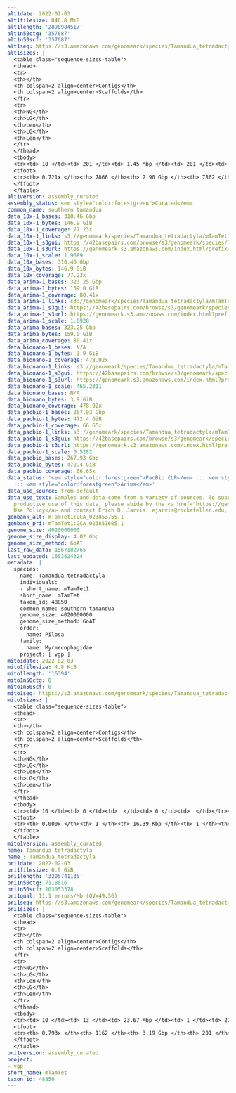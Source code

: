 ```yaml
---
alt1date: 2022-02-03
alt1filesize: 846.8 MiB
alt1length: '2898984517'
alt1n50ctg: '357687'
alt1n50scf: '357687'
alt1seq: https://s3.amazonaws.com/genomeark/species/Tamandua_tetradactyla/mTamTet1/assembly_curated/mTamTet1.alt.cur.20220203.fasta.gz
alt1sizes: |
  <table class="sequence-sizes-table">
  <thead>
  <tr>
  <th></th>
  <th colspan=2 align=center>Contigs</th>
  <th colspan=2 align=center>Scaffolds</th>
  </tr>
  <tr>
  <th>NG</th>
  <th>LG</th>
  <th>Len</th>
  <th>LG</th>
  <th>Len</th>
  </tr>
  </thead>
  <tbody>
  <tr><td> 10 </td><td> 201 </td><td> 1.45 Mbp </td><td> 201 </td><td> 1.45 Mbp </td></tr><tr><td> 20 </td><td> 547 </td><td> 0.95 Mbp </td><td> 547 </td><td> 0.95 Mbp </td></tr><tr><td> 30 </td><td> 1055 </td><td> 0.66 Mbp </td><td> 1055 </td><td> 0.66 Mbp </td></tr><tr><td> 40 </td><td> 1769 </td><td> 492.76 Kbp </td><td> 1769 </td><td> 492.76 Kbp </td></tr><tr style="background-color:#cccccc;"><td> 50 </td><td> 2722 </td><td> 357.69 Kbp </td><td> 2722 </td><td> 357.69 Kbp </td></tr><tr><td> 60 </td><td> 4086 </td><td> 239.49 Kbp </td><td> 4086 </td><td> 239.49 Kbp </td></tr><tr><td> 70 </td><td> 6507 </td><td> 100.53 Kbp </td><td> 6506 </td><td> 100.70 Kbp </td></tr><tr><td> 80 </td><td> 0 </td><td>  </td><td> 0 </td><td>  </td></tr><tr><td> 90 </td><td> 0 </td><td>  </td><td> 0 </td><td>  </td></tr><tr><td> 100 </td><td> 0 </td><td>  </td><td> 0 </td><td>  </td></tr></tbody>
  <tfoot>
  <tr><th> 0.721x </th><th> 7866 </th><th> 2.90 Gbp </th><th> 7862 </th><th> 2.90 Gbp </th></tr>
  </tfoot>
  </table>
alt1version: assembly_curated
assembly_status: <em style="color:forestgreen">Curated</em>
common_name: southern tamandua
data_10x-1_bases: 310.46 Gbp
data_10x-1_bytes: 146.9 GiB
data_10x-1_coverage: 77.23x
data_10x-1_links: s3://genomeark/species/Tamandua_tetradactyla/mTamTet1/genomic_data/10x/<br>
data_10x-1_s3gui: https://42basepairs.com/browse/s3/genomeark/species/Tamandua_tetradactyla/mTamTet1/genomic_data/10x/
data_10x-1_s3url: https://genomeark.s3.amazonaws.com/index.html?prefix=species/Tamandua_tetradactyla/mTamTet1/genomic_data/10x/
data_10x-1_scale: 1.9689
data_10x_bases: 310.46 Gbp
data_10x_bytes: 146.9 GiB
data_10x_coverage: 77.23x
data_arima-1_bases: 323.25 Gbp
data_arima-1_bytes: 159.0 GiB
data_arima-1_coverage: 80.41x
data_arima-1_links: s3://genomeark/species/Tamandua_tetradactyla/mTamTet1/genomic_data/arima/<br>
data_arima-1_s3gui: https://42basepairs.com/browse/s3/genomeark/species/Tamandua_tetradactyla/mTamTet1/genomic_data/arima/
data_arima-1_s3url: https://genomeark.s3.amazonaws.com/index.html?prefix=species/Tamandua_tetradactyla/mTamTet1/genomic_data/arima/
data_arima-1_scale: 1.8928
data_arima_bases: 323.25 Gbp
data_arima_bytes: 159.0 GiB
data_arima_coverage: 80.41x
data_bionano-1_bases: N/A
data_bionano-1_bytes: 3.9 GiB
data_bionano-1_coverage: 478.92x
data_bionano-1_links: s3://genomeark/species/Tamandua_tetradactyla/mTamTet1/genomic_data/bionano/<br>
data_bionano-1_s3gui: https://42basepairs.com/browse/s3/genomeark/species/Tamandua_tetradactyla/mTamTet1/genomic_data/bionano/
data_bionano-1_s3url: https://genomeark.s3.amazonaws.com/index.html?prefix=species/Tamandua_tetradactyla/mTamTet1/genomic_data/bionano/
data_bionano-1_scale: 465.2311
data_bionano_bases: N/A
data_bionano_bytes: 3.9 GiB
data_bionano_coverage: 478.92x
data_pacbio-1_bases: 267.93 Gbp
data_pacbio-1_bytes: 472.4 GiB
data_pacbio-1_coverage: 66.65x
data_pacbio-1_links: s3://genomeark/species/Tamandua_tetradactyla/mTamTet1/genomic_data/pacbio/<br>
data_pacbio-1_s3gui: https://42basepairs.com/browse/s3/genomeark/species/Tamandua_tetradactyla/mTamTet1/genomic_data/pacbio/
data_pacbio-1_s3url: https://genomeark.s3.amazonaws.com/index.html?prefix=species/Tamandua_tetradactyla/mTamTet1/genomic_data/pacbio/
data_pacbio-1_scale: 0.5282
data_pacbio_bases: 267.93 Gbp
data_pacbio_bytes: 472.4 GiB
data_pacbio_coverage: 66.65x
data_status: '<em style="color:forestgreen">PacBio CLR</em> ::: <em style="color:forestgreen">10x</em>
  ::: <em style="color:forestgreen">Arima</em>'
data_use_source: from-default
data_use_text: Samples and data come from a variety of sources. To support fair and
  productive use of this data, please abide by the <a href="https://genome10k.soe.ucsc.edu/data-use-policies/">Data
  Use Policy</a> and contact Erich D. Jarvis, ejarvis@rockefeller.edu, with any questions.
genbank_alt: mTamTet1:GCA_023853755.1
genbank_pri: mTamTet1:GCA_023851605.1
genome_size: 4020000000
genome_size_display: 4.02 Gbp
genome_size_method: GoAT
last_raw_data: 1567182765
last_updated: 1653624324
metadata: |
  species:
    name: Tamandua tetradactyla
    individuals:
    - short_name: mTamTet1
    short_name: mTamTet
    taxon_id: 48850
    common_name: southern tamandua
    genome_size: 4020000000
    genome_size_method: GoAT
    order:
      name: Pilosa
    family:
      name: Myrmecophagidae
    project: [ vgp ]
mito1date: 2022-02-03
mito1filesize: 4.8 KiB
mito1length: '16394'
mito1n50ctg: 0
mito1n50scf: 0
mito1seq: https://s3.amazonaws.com/genomeark/species/Tamandua_tetradactyla/mTamTet1/assembly_curated/mTamTet1.pri.cur.20220203.MT.fasta.gz
mito1sizes: |
  <table class="sequence-sizes-table">
  <thead>
  <tr>
  <th></th>
  <th colspan=2 align=center>Contigs</th>
  <th colspan=2 align=center>Scaffolds</th>
  </tr>
  <tr>
  <th>NG</th>
  <th>LG</th>
  <th>Len</th>
  <th>LG</th>
  <th>Len</th>
  </tr>
  </thead>
  <tbody>
  <tr><td> 10 </td><td> 0 </td><td>  </td><td> 0 </td><td>  </td></tr><tr><td> 20 </td><td> 0 </td><td>  </td><td> 0 </td><td>  </td></tr><tr><td> 30 </td><td> 0 </td><td>  </td><td> 0 </td><td>  </td></tr><tr><td> 40 </td><td> 0 </td><td>  </td><td> 0 </td><td>  </td></tr><tr style="background-color:#cccccc;"><td> 50 </td><td> 0 </td><td style="background-color:#ff8888;">  </td><td> 0 </td><td style="background-color:#ff8888;">  </td></tr><tr><td> 60 </td><td> 0 </td><td>  </td><td> 0 </td><td>  </td></tr><tr><td> 70 </td><td> 0 </td><td>  </td><td> 0 </td><td>  </td></tr><tr><td> 80 </td><td> 0 </td><td>  </td><td> 0 </td><td>  </td></tr><tr><td> 90 </td><td> 0 </td><td>  </td><td> 0 </td><td>  </td></tr><tr><td> 100 </td><td> 0 </td><td>  </td><td> 0 </td><td>  </td></tr></tbody>
  <tfoot>
  <tr><th> 0.000x </th><th> 1 </th><th> 16.39 Kbp </th><th> 1 </th><th> 16.39 Kbp </th></tr>
  </tfoot>
  </table>
mito1version: assembly_curated
name: Tamandua tetradactyla
name_: Tamandua_tetradactyla
pri1date: 2022-02-03
pri1filesize: 0.9 GiB
pri1length: '3205741135'
pri1n50ctg: 7118616
pri1n50scf: 103053378
pri1qual: 11.1 errors/Mb (QV=49.56)
pri1seq: https://s3.amazonaws.com/genomeark/species/Tamandua_tetradactyla/mTamTet1/assembly_curated/mTamTet1.pri.cur.20220203.fasta.gz
pri1sizes: |
  <table class="sequence-sizes-table">
  <thead>
  <tr>
  <th></th>
  <th colspan=2 align=center>Contigs</th>
  <th colspan=2 align=center>Scaffolds</th>
  </tr>
  <tr>
  <th>NG</th>
  <th>LG</th>
  <th>Len</th>
  <th>LG</th>
  <th>Len</th>
  </tr>
  </thead>
  <tbody>
  <tr><td> 10 </td><td> 13 </td><td> 23.67 Mbp </td><td> 1 </td><td> 224.05 Mbp </td></tr><tr><td> 20 </td><td> 32 </td><td> 18.64 Mbp </td><td> 3 </td><td> 200.98 Mbp </td></tr><tr><td> 30 </td><td> 57 </td><td> 14.18 Mbp </td><td> 5 </td><td> 182.92 Mbp </td></tr><tr><td> 40 </td><td> 92 </td><td> 9.72 Mbp </td><td> 8 </td><td> 126.63 Mbp </td></tr><tr style="background-color:#cccccc;"><td> 50 </td><td> 140 </td><td style="background-color:#88ff88;"> 7.12 Mbp </td><td> 11 </td><td style="background-color:#88ff88;"> 103.05 Mbp </td></tr><tr><td> 60 </td><td> 208 </td><td> 4.83 Mbp </td><td> 15 </td><td> 90.71 Mbp </td></tr><tr><td> 70 </td><td> 325 </td><td> 2.48 Mbp </td><td> 20 </td><td> 64.11 Mbp </td></tr><tr><td> 80 </td><td> 0 </td><td>  </td><td> 0 </td><td>  </td></tr><tr><td> 90 </td><td> 0 </td><td>  </td><td> 0 </td><td>  </td></tr><tr><td> 100 </td><td> 0 </td><td>  </td><td> 0 </td><td>  </td></tr></tbody>
  <tfoot>
  <tr><th> 0.793x </th><th> 1162 </th><th> 3.19 Gbp </th><th> 201 </th><th> 3.21 Gbp </th></tr>
  </tfoot>
  </table>
pri1version: assembly_curated
project:
- vgp
short_name: mTamTet
taxon_id: 48850
---
```

